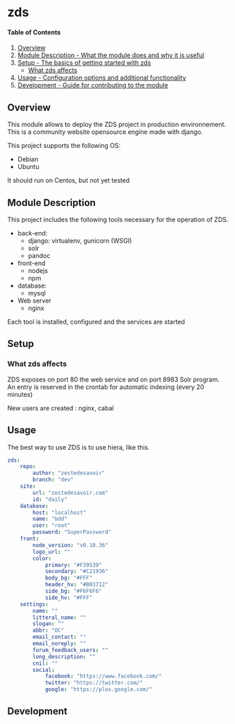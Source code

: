 # zds

#### Table of Contents

1. [Overview](#overview)
2. [Module Description - What the module does and why it is useful](#module-description)
3. [Setup - The basics of getting started with zds](#setup)
    * [What zds affects](#what-zds-affects)
4. [Usage - Configuration options and additional functionality](#usage)
6. [Development - Guide for contributing to the module](#development)

## Overview

This module allows to deploy the ZDS project in production environnement. 
This is a community website opensource engine made with django.

This project supports the following OS:
- Debian
- Ubuntu

It should run on Centos, but not yet tested

## Module Description

This project includes the following tools necessary for the operation of ZDS.

- back-end:
     - django: virtualenv, gunicorn (WSGI)
     - solr
     - pandoc
- front-end
     - nodejs
     - npm
- database:
     - mysql
- Web server
     - nginx

Each tool is installed, configured and the services are started

## Setup

### What zds affects

ZDS exposes on port 80 the web service and on port 8983 Solr program.
An entry is reserved in the crontab for automatic indexing (every 20 minutes)

New users are created : nginx, cabal

## Usage

The best way to use ZDS is to use hiera, like this.

```yaml
zds:
    repo:
        author: "zestedesavoir"
        branch: "dev"
    site:
        url: "zestedesavoir.com"
        id: "daily"
    database:
        host: "localhost"
        name: "bdd"
        user: "root"
        password: "SuperPassword"
    front:
        node_version: "v0.10.36"
        logo_url: ""
        color:
            primary: "#F39539"
            secondary: "#C21936"
            body_bg: "#FFF"
            header_hv: "#B03712"
            side_bg: "#F6F6F6"
            side_hv: "#FFF"
    settings:
        name: ""
        litteral_name: ""
        slogan: ""
        abbr: "OC"
        email_contact: ""
        email_noreply: ""
        forum_feedback_users: ""
        long_description: ""
        cnil: ""
        social:
            facebook: "https://www.facebook.com/"
            twitter: "https://twitter.com/"
            google: "https://plus.google.com/"
```


## Development


